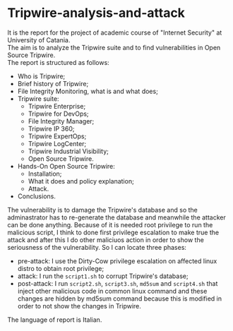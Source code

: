 # Tripwire-analysis-and-attack

It is the report for the project of academic course of "Internet Security" at University of Catania.  
The aim is to analyze the Tripwire suite and to find vulnerabilities in Open Source Tripwire.  
The report is structured as follows:  
- Who is Tripwire;
- Brief history of Tripwire;
- File Integrity Monitoring, what is and what does;
- Tripwire suite: 
  - Tripwire Enterprise;
  - Tripwire for DevOps;
  - File Integrity Manager;
  - Tripwire IP 360;
  - Tripwire ExpertOps;
  - Tripwire LogCenter;
  - Tripwire Industrial Visibility;
  - Open Source Tripwire.
- Hands-On Open Source Tripwire:
  - Installation;
  - What it does and policy explanation;
  - Attack.
- Conclusions.
  
The vulnerability is to damage the Tripwire's database and so the adminastrator has to re-generate the database and meanwhile the attacker can be done anything. Because of it is needed root privilege to run the malicious script, I think to done first privilege escalation to make true the attack and after this I do other maliciuos action in order to show the seriousness of the vulnerability. So I can locate three phases:  
- pre-attack: I use the Dirty-Cow privilege escalation on affected linux distro to obtain root privilege;
- attack: I run the `script1.sh` to corrupt Tripwire's database;
- post-attack: I run `script2.sh`, `script3.sh`, `md5sum` and `script4.sh` that inject other malicious code in common linux command and these changes are hidden by md5sum command because this is modified in order to not show the changes in Tripwire.  
  
The language of report is Italian.

